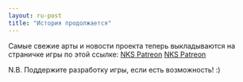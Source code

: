 ```yaml
---
layout: ru-post
title: "История продолжается"
---
```

Самые свежие арты и новости проекта теперь выкладываются на страничке игры по этой ссылке:
[NKS Patreon](https://pp.userapi.com/c841232/v841232291/33a9b/9FxDLUPFiGU.jpg) [NKS Patreon](https://pp.userapi.com/c841232/v841232291/33a94/RPyLw3TP6GA.jpg)


N.B. Поддержите разработку игры, если есть возможность! :)
